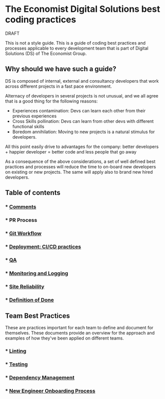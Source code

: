# The Economist Digital Solutions best coding practices

DRAFT

This is not a style guide. 
This is a guide of coding best practices and processes applicable to every development team that is part of Digital Solutions (DS) of The Economist Group.


## Why should we have such a guide?

DS is composed of internal, external and consultancy developers that work across different projects in a fast pace environment.

Alternacy of developers in several projects is not unusual, and we all agree that is a good thing for the following reasons:

- Experiences contamination: Devs can learn each other from their previous experiences
- Cross Skills pollination: Devs can learn from other devs with different functional skills
- Boredom annihilation: Moving to new projects is a natural stimulus for developers. 

All this point easily drive to advantages for the company: better developers + happier developer = better code and less people that go away

As a consequence of the above considerations, a set of well defined best practices and processes will reduce the time to on-board new developers on existing or new projects. The same will apply also to brand new hired developers.

## Table of contents

### * [Comments](COMMENTS.md)
### * PR Process
### * [Git Workflow](GIT_WORKFLOW.md)
### * [Deployment: CI/CD practices](DEPLOYMENT.md)
### * [QA](QA.md)
### * [Monitoring and Logging](MONITORING_LOGGING.md)
### * [Site Reliability](SITE_RELIABILITY.md)
### * [Definition of Done](DEFINITION_OF_DONE.md)

## Team Best Practices

These are practices important for each team to define and document for themselves. These documents provide an overview for the approach and examples of how they've been applied on different teams.

### * [Linting](LINTING.md)
### * [Testing](TESTING.md)
### * [Dependency Management](DEPENDENCY_MANAGEMENT.md)
### * [New Engineer Onboarding Process](ONBOARDING.md)
